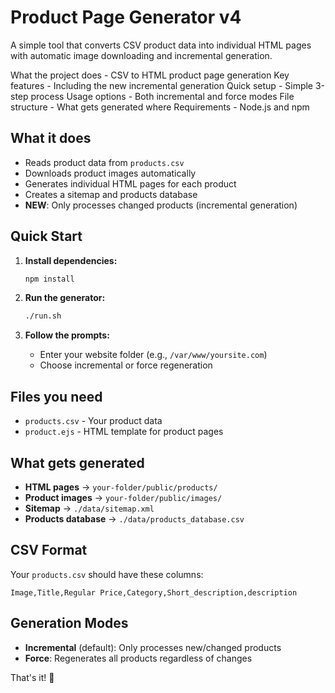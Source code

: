 # Product Page Generator v4

A simple tool that converts CSV product data into individual HTML pages with automatic image downloading and incremental generation.

What the project does - CSV to HTML product page generation
Key features - Including the new incremental generation
Quick setup - Simple 3-step process
Usage options - Both incremental and force modes
File structure - What gets generated where
Requirements - Node.js and npm

## What it does

- Reads product data from `products.csv`
- Downloads product images automatically
- Generates individual HTML pages for each product
- Creates a sitemap and products database
- **NEW**: Only processes changed products (incremental generation)

## Quick Start

1. **Install dependencies:**
   ```bash
   npm install
   ```

2. **Run the generator:**
   ```bash
   ./run.sh
   ```

3. **Follow the prompts:**
   - Enter your website folder (e.g., `/var/www/yoursite.com`)
   - Choose incremental or force regeneration

## Files you need

- `products.csv` - Your product data
- `product.ejs` - HTML template for product pages

## What gets generated

- **HTML pages** → `your-folder/public/products/`
- **Product images** → `your-folder/public/images/`
- **Sitemap** → `./data/sitemap.xml`
- **Products database** → `./data/products_database.csv`

## CSV Format

Your `products.csv` should have these columns:
```
Image,Title,Regular Price,Category,Short_description,description
```

## Generation Modes

- **Incremental** (default): Only processes new/changed products
- **Force**: Regenerates all products regardless of changes


That's it! 🚀
